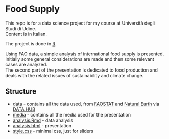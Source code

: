 # Food Supply
This repo is for a data science project for my course at Università degli Studi di Udine.  
Content is in Italian.

The project is done in [R](https://www.r-project.org/).

Using FAO data, a simple analysis of international food supply is presented.  
Initially some general considerations are made and then some relevant cases are analyzed.  
The second part of the presentation is dedicated to food production and deals with the related issues of sustainability and climate change.

## Structure
* [data](https://github.com/vittoriocandolo/food-supply/tree/main/data) - contains all the data used, from [FAOSTAT](https://www.fao.org/faostat/en/#data) and [Natural Earth](https://www.naturalearthdata.com/) via [DATA HUB](https://datahub.io/core/geo-countries)
* [media](https://github.com/vittoriocandolo/food-supply/tree/main/media) - contains all the media used for the presentation
* [analysis.Rmd](https://github.com/vittoriocandolo/food-supply/blob/main/analysis.Rmd) - data analysis
* [analysis.html](https://github.com/vittoriocandolo/food-supply/blob/main/analysis.html) - presentation
* [style.css](https://github.com/vittoriocandolo/food-supply/blob/main/style.css) - minimal css, just for sliders
